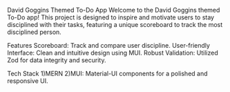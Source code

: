 David Goggins Themed To-Do App
Welcome to the David Goggins themed To-Do app! This project is designed to inspire and motivate users to stay disciplined with their tasks, featuring a unique scoreboard to track the most disciplined person.

Features
Scoreboard: Track and compare user discipline.
User-friendly Interface: Clean and intuitive design using MUI.
Robust Validation: Utilized Zod for data integrity and security.

Tech Stack
1)MERN
2)MUI: Material-UI components for a polished and responsive UI.
